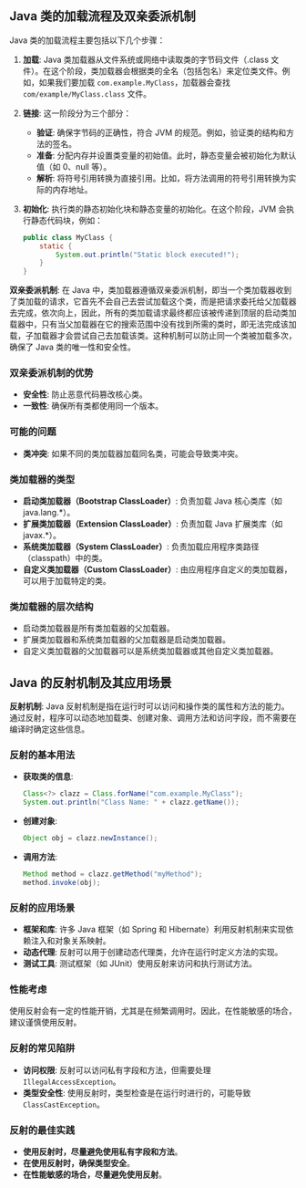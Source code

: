 ## Java 类的加载流程及双亲委派机制

Java 类的加载流程主要包括以下几个步骤：

1. **加载**: Java 类加载器从文件系统或网络中读取类的字节码文件（.class 文件）。在这个阶段，类加载器会根据类的全名（包括包名）来定位类文件。例如，如果我们要加载 `com.example.MyClass`，加载器会查找 `com/example/MyClass.class` 文件。

2. **链接**: 这一阶段分为三个部分：
   - **验证**: 确保字节码的正确性，符合 JVM 的规范。例如，验证类的结构和方法的签名。
   - **准备**: 分配内存并设置类变量的初始值。此时，静态变量会被初始化为默认值（如 0、null 等）。
   - **解析**: 将符号引用转换为直接引用。比如，将方法调用的符号引用转换为实际的内存地址。

3. **初始化**: 执行类的静态初始化块和静态变量的初始化。在这个阶段，JVM 会执行静态代码块，例如：
   ```java
   public class MyClass {
       static {
           System.out.println("Static block executed!");
       }
   }
   ```

**双亲委派机制**: 在 Java 中，类加载器遵循双亲委派机制，即当一个类加载器收到了类加载的请求，它首先不会自己去尝试加载这个类，而是把请求委托给父加载器去完成，依次向上，因此，所有的类加载请求最终都应该被传递到顶层的启动类加载器中，只有当父加载器在它的搜索范围中没有找到所需的类时，即无法完成该加载，子加载器才会尝试自己去加载该类。这种机制可以防止同一个类被加载多次，确保了 Java 类的唯一性和安全性。

### 双亲委派机制的优势
- **安全性**: 防止恶意代码篡改核心类。
- **一致性**: 确保所有类都使用同一个版本。

### 可能的问题
- **类冲突**: 如果不同的类加载器加载同名类，可能会导致类冲突。

### 类加载器的类型
- **启动类加载器（Bootstrap ClassLoader）**: 负责加载 Java 核心类库（如 java.lang.*）。
- **扩展类加载器（Extension ClassLoader）**: 负责加载 Java 扩展类库（如 javax.*）。
- **系统类加载器（System ClassLoader）**: 负责加载应用程序类路径（classpath）中的类。
- **自定义类加载器（Custom ClassLoader）**: 由应用程序自定义的类加载器，可以用于加载特定的类。

### 类加载器的层次结构
- 启动类加载器是所有类加载器的父加载器。
- 扩展类加载器和系统类加载器的父加载器是启动类加载器。
- 自定义类加载器的父加载器可以是系统类加载器或其他自定义类加载器。

## Java 的反射机制及其应用场景

**反射机制**: Java 反射机制是指在运行时可以访问和操作类的属性和方法的能力。通过反射，程序可以动态地加载类、创建对象、调用方法和访问字段，而不需要在编译时确定这些信息。

### 反射的基本用法
- **获取类的信息**:
   ```java
   Class<?> clazz = Class.forName("com.example.MyClass");
   System.out.println("Class Name: " + clazz.getName());
   ```
- **创建对象**:
   ```java
   Object obj = clazz.newInstance();
   ```
- **调用方法**:
   ```java
   Method method = clazz.getMethod("myMethod");
   method.invoke(obj);
   ```

### 反射的应用场景
- **框架和库**: 许多 Java 框架（如 Spring 和 Hibernate）利用反射机制来实现依赖注入和对象关系映射。
- **动态代理**: 反射可以用于创建动态代理类，允许在运行时定义方法的实现。
- **测试工具**: 测试框架（如 JUnit）使用反射来访问和执行测试方法。

### 性能考虑
使用反射会有一定的性能开销，尤其是在频繁调用时。因此，在性能敏感的场合，建议谨慎使用反射。

### 反射的常见陷阱
- **访问权限**: 反射可以访问私有字段和方法，但需要处理 `IllegalAccessException`。
- **类型安全性**: 使用反射时，类型检查是在运行时进行的，可能导致 `ClassCastException`。

### 反射的最佳实践
- **使用反射时，尽量避免使用私有字段和方法**。
- **在使用反射时，确保类型安全**。
- **在性能敏感的场合，尽量避免使用反射**。